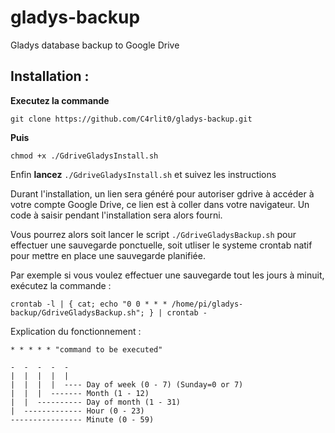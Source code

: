# gladys-backup
Gladys database backup to Google Drive

Installation :
--------------

**Executez la commande**

    git clone https://github.com/C4rlit0/gladys-backup.git

**Puis**

    chmod +x ./GdriveGladysInstall.sh

Enfin **lancez** `./GdriveGladysInstall.sh` et suivez les instructions

Durant l'installation, un lien sera généré pour autoriser gdrive à accéder à votre compte Google Drive, ce lien est à coller dans votre navigateur.
Un code à saisir pendant l'installation sera alors fourni.

Vous pourrez alors soit lancer le script `./GdriveGladysBackup.sh` pour effectuer une sauvegarde ponctuelle, soit utliser le systeme crontab natif pour mettre en place une sauvegarde planifiée.

Par exemple si vous voulez effectuer une sauvegarde tout les jours à minuit, exécutez la commande :

    crontab -l | { cat; echo "0 0 * * * /home/pi/gladys-backup/GdriveGladysBackup.sh"; } | crontab -

Explication du fonctionnement :

    * * * * * "command to be executed"
    
    -  -  -  -  - 
    |  |  |  |  | 
    |  |  |  |  ---- Day of week (0 - 7) (Sunday=0 or 7)
    |  |  |  ------- Month (1 - 12)
    |  |  ---------- Day of month (1 - 31)
    |  ------------- Hour (0 - 23)
    ---------------- Minute (0 - 59)

